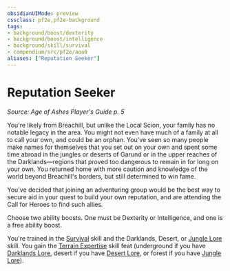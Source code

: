 ```yaml
---
obsidianUIMode: preview
cssclass: pf2e,pf2e-background
tags:
- background/boost/dexterity
- background/boost/intelligence
- background/skill/survival
- compendium/src/pf2e/aoa0
aliases: ["Reputation Seeker"]
---
```

# Reputation Seeker
*Source: Age of Ashes Player's Guide p. 5*  

You're likely from Breachill, but unlike the Local Scion, your family has no notable legacy in the area. You might not even have much of a family at all to call your own, and could be an orphan. You've seen so many people make names for themselves that you set out on your own and spent some time abroad in the jungles or deserts of Garund or in the upper reaches of the Darklands—regions that proved too dangerous to remain in for long on your own. You returned home with more caution and knowledge of the world beyond Breachill's borders, but still determined to win fame.

You've decided that joining an adventuring group would be the best way to secure aid in your quest to build your own reputation, and are attending the Call for Heroes to find such allies.

Choose two ability boosts. One must be Dexterity or Intelligence, and one is a free ability boost.

You're trained in the [Survival](skills.md#Survival) skill and the Darklands, Desert, or [Jungle Lore](skills.md#Lore) skill. You gain the [Terrain Expertise](terrain-expertise.md) skill feat (underground if you have [Darklands Lore](skills.md#Lore), desert if you have [Desert Lore](skills.md#Lore), or forest if you have [Jungle Lore](skills.md#Lore)).